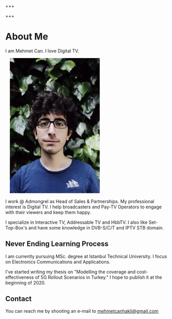 +++

+++

# About Me

I am Mehmet Can. I love Digital TV.

<div class="photo" markdown="1"> <p><img src="static/img/mehmetcan.jpg" class="right-justify" style="width: 280px; margin-left: 1em" /></p> </div>

I work @ Admongrel as Head of Sales & Partnerships. My professional interest is Digital TV. I help broadcasters and Pay-TV Operators to engage with their viewers and keep them happy.

I specialize in Interactive TV, Addressable TV and HbbTV. I also like Set-Top-Box's and have some knowledge in DVB-S/C/T and IPTV STB domain.

## Never Ending Learning Process

I am currently pursuing MSc. degree at Istanbul Technical University. I focus on Electronics Communications and Applications.

I've started writing my thesis on "Modelling the coverage and cost-effectiveness of 5G Rollout Scenarios in Turkey." I hope to publish it at the beginning of 2020.

## Contact

You can reach me by shooting an e-mail to mehmetcanhakli@gmail.com
